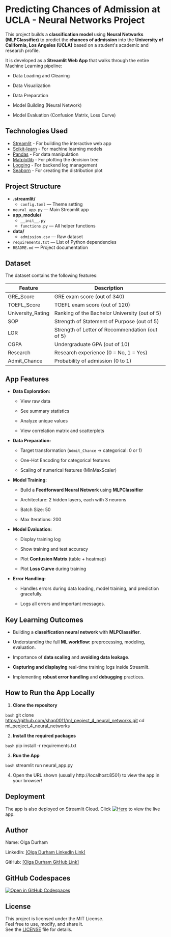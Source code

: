 # Predicting Chances of Admission at UCLA - Neural Networks Project

This project builds a **classification model** using **Neural Networks (MLPClassifier)** to predict the **chances of admission** into the **University of California, Los Angeles (UCLA)** based on a student's academic and research profile.

It is developed as a **Streamlit Web App** that walks through the entire Machine Learning pipeline:

- Data Loading and Cleaning

- Data Visualization

- Data Preparation

- Model Building (Neural Network)

- Model Evaluation (Confusion Matrix, Loss Curve)

## Technologies Used

- [Streamlit](https://streamlit.io/) - For building the interactive web app
- [Scikit-learn](https://scikit-learn.org/) - For machine learning models
- [Pandas](https://pandas.pydata.org/) - For data manipulation
- [Matplotlib](https://matplotlib.org/) - For plotting the decision tree
- [Logging](https://docs.python.org/3/library/logging.html) - For backend log management
- [Seaborn](https://seaborn.pydata.org/) - For creating the distribution plot

## Project Structure

- **.streamlit/**
  - `config.toml` — Theme setting
- `neural_app.py` — Main Streamlit app
- **app_module/**
  - `__init__.py`
  - `functions.py` — All helper functions
- **data/**
  - `admission.csv` — Raw dataset
- `requirements.txt` — List of Python dependencies
- `README.md` — Project documentation

## Dataset

The dataset contains the following features:

| Feature	         | Description                                     |
|--------------------|-------------------------------------------------|
| GRE_Score	         | GRE exam score (out of 340)                     |
| TOEFL_Score	     | TOEFL exam score (out of 120)                   |
| University_Rating	 | Ranking of the Bachelor University (out of 5)   |
| SOP	             | Strength of Statement of Purpose (out of 5)     |
| LOR	             | Strength of Letter of Recommendation (out of 5) |
| CGPA	             | Undergraduate GPA (out of 10)                   |
| Research	         | Research experience (0 = No, 1 = Yes)           |
| Admit_Chance	     | Probability of admission (0 to 1)               |

## App Features
- **Data Exploration:**

    - View raw data

    - See summary statistics

    - Analyze unique values

    - View correlation matrix and scatterplots

- **Data Preparation:**

    - Target transformation (`Admit_Chance` → categorical: 0 or 1)

    - One-Hot Encoding for categorical features

    - Scaling of numerical features (MinMaxScaler)

- **Model Training:**

    - Build a **Feedforward Neural Network** using **MLPClassifier**

    - Architecture: 2 hidden layers, each with 3 neurons

    - Batch Size: 50

    - Max Iterations: 200

- **Model Evaluation:**

    - Display training log

    - Show training and test accuracy

    - Plot **Confusion Matrix** (table + heatmap)

    - Plot **Loss Curve** during training

- **Error Handling:**

    - Handles errors during data loading, model training, and prediction gracefully.

    - Logs all errors and important messages.

## Key Learning Outcomes
- Building a **classification neural network** with **MLPClassifier**.

- Understanding the full **ML workflow:** preprocessing, modeling, evaluation.

- Importance of **data scaling** and **avoiding data leakage**.

- **Capturing and displaying** real-time training logs inside Streamlit.

- Implementing **robust error handling** and **debugging** practices.

## How to Run the App Locally

1. **Clone the repository**

```bash```
git clone https://github.com/shap0011/ml_peoject_4_neural_networks.git
cd ml_peoject_4_neural_networks

2. **Install the required packages**

```bash```
    pip install -r requirements.txt

3. **Run the App**

```bash```
streamlit run neural_app.py

4. Open the URL shown (usually http://localhost:8501) to view the app in your browser!

## Deployment
The app is also deployed on Streamlit Cloud.
Click [![Here](https://static.streamlit.io/badges/streamlit_badge_black_white.svg)](https://ah6gkd6fyplwc6qz9du7hj.streamlit.app//) to view the live app.

## Author
Name: Olga Durham

LinkedIn: [\[Olga Durham LinkedIn Link\]](https://www.linkedin.com/in/olga-durham/)

GitHub: [\[Olga Durham GitHub Link\]](https://github.com/shap0011)


## GitHub Codespaces

[![Open in GitHub Codespaces](https://github.com/codespaces/badge.svg)](https://literate-potato-w5v6wwwrvpj357qx.github.dev/)

## License

This project is licensed under the MIT License.  
Feel free to use, modify, and share it.  
See the [LICENSE](./LICENSE) file for details.